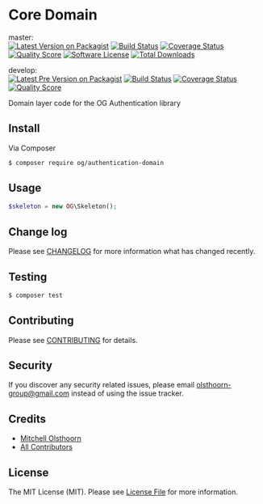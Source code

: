 # Core Domain

master:  
[![Latest Version on Packagist][ico-version]][link-packagist]
[![Build Status][ico-travis-master]][link-travis]
[![Coverage Status][ico-scrutinizer-master]][link-scrutinizer]
[![Quality Score][ico-code-quality-master]][link-code-quality]
[![Software License][ico-license]](LICENSE)
[![Total Downloads][ico-downloads]][link-downloads]

develop:  
[![Latest Pre Version on Packagist][ico-version-pre]][link-packagist]
[![Build Status][ico-travis-develop]][link-travis]
[![Coverage Status][ico-scrutinizer-develop]][link-scrutinizer]
[![Quality Score][ico-code-quality-develop]][link-code-quality]

Domain layer code for the OG Authentication library

## Install

Via Composer

``` bash
$ composer require og/authentication-domain
```

## Usage

``` php
$skeleton = new OG\Skeleton();
```

## Change log

Please see [CHANGELOG](CHANGELOG.md) for more information what has changed recently.

## Testing

``` bash
$ composer test
```

## Contributing

Please see [CONTRIBUTING](CONTRIBUTING.md) for details.

## Security

If you discover any security related issues, please email olsthoorn-group@gmail.com instead of using the issue tracker.

## Credits

- [Mitchell Olsthoorn][link-author]
- [All Contributors][link-contributors]

## License

The MIT License (MIT). Please see [License File](LICENSE) for more information.

[ico-version]: https://img.shields.io/packagist/v/og/authentication-domain.svg?style=flat-square
[ico-version-pre]: https://img.shields.io/packagist/vpre/og/authentication-domain.svg?style=flat-square
[ico-license]: https://img.shields.io/packagist/l/og/account-domain.svg?style=flat-square
[ico-travis-master]: https://img.shields.io/travis/olsthoorn-group/authentication-domain/master.svg?style=flat-square
[ico-travis-develop]: https://img.shields.io/travis/olsthoorn-group/authentication-domain/develop.svg?style=flat-square
[ico-scrutinizer-master]: https://img.shields.io/scrutinizer/coverage/g/olsthoorn-group/authentication-domain/master.svg?style=flat-square
[ico-scrutinizer-develop]: https://img.shields.io/scrutinizer/coverage/g/olsthoorn-group/authentication-domain/develop.svg?style=flat-square
[ico-code-quality-master]: https://img.shields.io/scrutinizer/g/olsthoorn-group/authentication-domain/master.svg?style=flat-square
[ico-code-quality-develop]: https://img.shields.io/scrutinizer/g/olsthoorn-group/authentication-domain/develop.svg?style=flat-square
[ico-downloads]: https://img.shields.io/packagist/dt/og/authentication-domain.svg?style=flat-square

[link-packagist]: https://packagist.org/packages/og/authentication-domain
[link-travis]: https://travis-ci.org/olsthoorn-group/authentication-domain
[link-scrutinizer]: https://scrutinizer-ci.com/g/olsthoorn-group/authentication-domain/code-structure
[link-code-quality]: https://scrutinizer-ci.com/g/olsthoorn-group/authentication-domain
[link-downloads]: https://packagist.org/packages/og/authentication-domain
[link-author]: https://github.com/mitchellolsthoorn
[link-contributors]: ../../contributors
